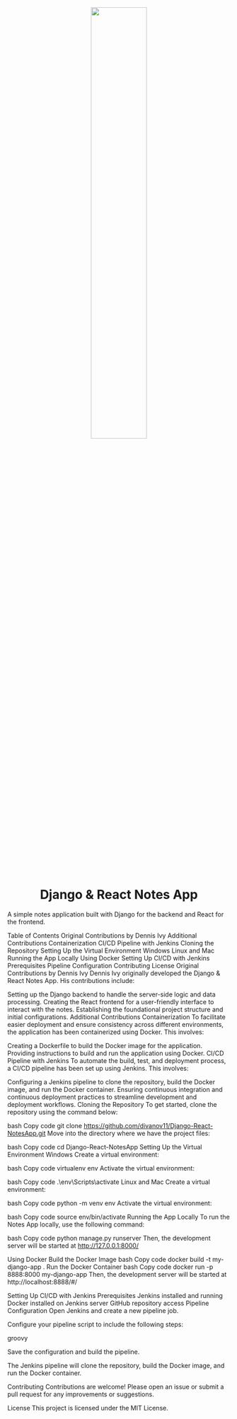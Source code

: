 <div align="center">
<img width="50%" src="http://i3.ytimg.com/vi/tYKRAXIio28/maxresdefault.jpg"/>

# Django & React Notes App
</div>

A simple notes application built with Django for the backend and React for the frontend.

Table of Contents
Original Contributions by Dennis Ivy
Additional Contributions
Containerization
CI/CD Pipeline with Jenkins
Cloning the Repository
Setting Up the Virtual Environment
Windows
Linux and Mac
Running the App
Locally
Using Docker
Setting Up CI/CD with Jenkins
Prerequisites
Pipeline Configuration
Contributing
License
Original Contributions by Dennis Ivy
Dennis Ivy originally developed the Django & React Notes App. His contributions include:

Setting up the Django backend to handle the server-side logic and data processing.
Creating the React frontend for a user-friendly interface to interact with the notes.
Establishing the foundational project structure and initial configurations.
Additional Contributions
Containerization
To facilitate easier deployment and ensure consistency across different environments, the application has been containerized using Docker. This involves:

Creating a Dockerfile to build the Docker image for the application.
Providing instructions to build and run the application using Docker.
CI/CD Pipeline with Jenkins
To automate the build, test, and deployment process, a CI/CD pipeline has been set up using Jenkins. This involves:

Configuring a Jenkins pipeline to clone the repository, build the Docker image, and run the Docker container.
Ensuring continuous integration and continuous deployment practices to streamline development and deployment workflows.
Cloning the Repository
To get started, clone the repository using the command below:

bash
Copy code
git clone https://github.com/divanov11/Django-React-NotesApp.git
Move into the directory where we have the project files:

bash
Copy code
cd Django-React-NotesApp
Setting Up the Virtual Environment
Windows
Create a virtual environment:

bash
Copy code
virtualenv env
Activate the virtual environment:

bash
Copy code
.\env\Scripts\activate
Linux and Mac
Create a virtual environment:

bash
Copy code
python -m venv env
Activate the virtual environment:

bash
Copy code
source env/bin/activate
Running the App
Locally
To run the Notes App locally, use the following command:

bash
Copy code
python manage.py runserver
Then, the development server will be started at http://127.0.0.1:8000/

Using Docker
Build the Docker Image
bash
Copy code
docker build -t my-django-app .
Run the Docker Container
bash
Copy code
docker run -p 8888:8000 my-django-app
Then, the development server will be started at http://localhost:8888/#/

Setting Up CI/CD with Jenkins
Prerequisites
Jenkins installed and running
Docker installed on Jenkins server
GitHub repository access
Pipeline Configuration
Open Jenkins and create a new pipeline job.

Configure your pipeline script to include the following steps:

groovy

Save the configuration and build the pipeline.

The Jenkins pipeline will clone the repository, build the Docker image, and run the Docker container.

Contributing
Contributions are welcome! Please open an issue or submit a pull request for any improvements or suggestions.

License
This project is licensed under the MIT License.
